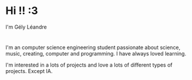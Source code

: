 
# Hi !! :3


I'm Gély Léandre

#

I'm an computer science engineering student passionate about science, music, creating, computer and programming. I have always loved learning. 

I'm interested in a lots of projects and love a lots of different types of projects. Except IA.

#

<!-- I'm keeping my old pseudo for nostalgia sake -->


<!--
I'm letting this comment here to have quicl access to the emojis


## Hi there 👋

**Zaynn-lea/Zaynn-lea** is a ✨ _special_ ✨ repository because its `README.md` (this file) appears on your GitHub profile.

Here are some ideas to get you started:

- 🔭 I’m currently working on ...
- 🌱 I’m currently learning ...
- 👯 I’m looking to collaborate on ...
- 🤔 I’m looking for help with ...
- 💬 Ask me about ...
- 📫 How to reach me: ...
- 😄 Pronouns: ...
- ⚡ Fun fact: ...
-->
